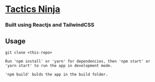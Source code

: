 <h1>
  <a href="https://tactics.ninja" target="_blank">Tactics Ninja</a>
</h1>

### Built using Reactjs and TailwindCSS 

## Usage

```
git clone <this-repo>

Run 'npm install' or 'yarn' for dependencies, then 'npm start' or 'yarn start' to run the app in development mode. 

'npm build' bulds the app in the build folder.
```
